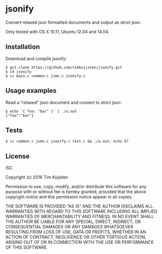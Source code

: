 # jsonify

Convert relaxed json formatted documents and output as strict json.

Only tested with OS X 10.11, Ubuntu 12.04 and 14.04.

## Installation

Download and compile jsonify:

    $ git clone https://github.com/timkuijsten/jsonify.git
    $ cd jsonify
    $ cc main.c common.c jsmn.c jsonify.c


## Usage examples

Read a "relaxed" json document and convert to strict json:

    $ echo '{ foo: "bar" }' | ./a.out
    {"foo":"bar"}

## Tests

    $ cc common.c jsmn.c jsonify.c test.c && ./a.out; echo $?


## License

ISC

Copyright (c) 2016 Tim Kuijsten

Permission to use, copy, modify, and/or distribute this software for any
purpose with or without fee is hereby granted, provided that the above
copyright notice and this permission notice appear in all copies.

THE SOFTWARE IS PROVIDED "AS IS" AND THE AUTHOR DISCLAIMS ALL WARRANTIES
WITH REGARD TO THIS SOFTWARE INCLUDING ALL IMPLIED WARRANTIES OF
MERCHANTABILITY AND FITNESS. IN NO EVENT SHALL THE AUTHOR BE LIABLE FOR
ANY SPECIAL, DIRECT, INDIRECT, OR CONSEQUENTIAL DAMAGES OR ANY DAMAGES
WHATSOEVER RESULTING FROM LOSS OF USE, DATA OR PROFITS, WHETHER IN AN
ACTION OF CONTRACT, NEGLIGENCE OR OTHER TORTIOUS ACTION, ARISING OUT OF
OR IN CONNECTION WITH THE USE OR PERFORMANCE OF THIS SOFTWARE.
